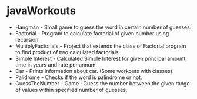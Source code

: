# javaWorkouts
* Hangman - Small game to guess the word in certain number of guesses.
* Factorial - Program to calculate factorial of given number using recursion.
* MultiplyFactorials - Project that extends the class of Factorial program to find product of two calculated factorials.
* Simple Interest - Calculated Simple Interest for given principal amount, time in years and rate per annum.
* Car - Prints information about car. (Some workouts with classes)
* Palidrome - Checks if the word is palindrome or not.
* GuessTheNumber - Game : Guess the number between the given range of values within specified number of guesses.
